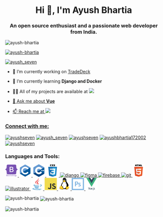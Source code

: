 <h1 align="center">Hi 👋, I'm Ayush Bhartia</h1>
<h3 align="center">An open source enthusiast and a passionate web developer from India.</h3>

<p align="left"> <img src="https://komarev.com/ghpvc/?username=ayush-bhartia&label=Profile%20views&color=0e75b6&style=flat" alt="ayush-bhartia" /> </p>

<p align="left"> <a href="https://github.com/ryo-ma/github-profile-trophy"><img src="https://github-profile-trophy.vercel.app/?username=ayush-bhartia" alt="ayush-bhartia" /></a> </p>

<p align="left"> <a href="https://twitter.com/ayush_seven" target="blank"><img src="https://img.shields.io/twitter/follow/ayush_seven?logo=twitter&style=for-the-badge" alt="ayush_seven" /></a> </p>

- 🔭 I’m currently working on [TradeDeck](https://github.com/ayush-bhartia/TDOC-Stock-Analysis-App)

- 🌱 I’m currently learning **Django and Docker**

- 👨‍💻 All of my projects are available at <a href="https://github.com/ayush-bhartia"><img src="https://img.shields.io/badge/-ayush bhartia-black?style=flat&logo=Github&logoColor=white" />
- 💬 Ask me about **Vue**

- 📫 Reach me at <a href="https://mail.google.com/mail/u/2/#inbox"><img src="https://img.shields.io/badge/-Gmail-red?style=flat&logo=Gmail&logoColor=white" />

<h3 align="left">Connect with me:</h3>
<p align="left">
<a href="https://dev.to/ayushseven" target="blank"><img align="center" src="https://raw.githubusercontent.com/rahuldkjain/github-profile-readme-generator/master/src/images/icons/Social/devto.svg" alt="ayushseven" height="30" width="40" /></a>
<a href="https://twitter.com/ayush_seven" target="blank"><img align="center" src="https://raw.githubusercontent.com/rahuldkjain/github-profile-readme-generator/master/src/images/icons/Social/twitter.svg" alt="ayush_seven" height="30" width="40" /></a>
<a href="https://linkedin.com/in/ayushseven" target="blank"><img align="center" src="https://raw.githubusercontent.com/rahuldkjain/github-profile-readme-generator/master/src/images/icons/Social/linked-in-alt.svg" alt="ayushseven" height="30" width="40" /></a>
<a href="https://fb.com/ayushbhartia172002" target="blank"><img align="center" src="https://raw.githubusercontent.com/rahuldkjain/github-profile-readme-generator/master/src/images/icons/Social/facebook.svg" alt="ayushbhartia172002" height="30" width="40" /></a>
<a href="https://instagram.com/ayushseven" target="blank"><img align="center" src="https://raw.githubusercontent.com/rahuldkjain/github-profile-readme-generator/master/src/images/icons/Social/instagram.svg" alt="ayushseven" height="30" width="40" /></a>
</p>

<h3 align="left">Languages and Tools:</h3>
<p align="left"> <a href="https://getbootstrap.com" target="_blank" rel="noreferrer"> <img src="https://raw.githubusercontent.com/devicons/devicon/master/icons/bootstrap/bootstrap-plain-wordmark.svg" alt="bootstrap" width="40" height="40"/> </a> <a href="https://www.cprogramming.com/" target="_blank" rel="noreferrer"> <img src="https://raw.githubusercontent.com/devicons/devicon/master/icons/c/c-original.svg" alt="c" width="40" height="40"/> </a> <a href="https://www.w3schools.com/cpp/" target="_blank" rel="noreferrer"> <img src="https://raw.githubusercontent.com/devicons/devicon/master/icons/cplusplus/cplusplus-original.svg" alt="cplusplus" width="40" height="40"/> </a> <a href="https://www.w3schools.com/css/" target="_blank" rel="noreferrer"> <img src="https://raw.githubusercontent.com/devicons/devicon/master/icons/css3/css3-original-wordmark.svg" alt="css3" width="40" height="40"/> </a> <a href="https://www.djangoproject.com/" target="_blank" rel="noreferrer"> <img src="https://cdn.worldvectorlogo.com/logos/django.svg" alt="django" width="40" height="40"/> </a> <a href="https://www.figma.com/" target="_blank" rel="noreferrer"> <img src="https://www.vectorlogo.zone/logos/figma/figma-icon.svg" alt="figma" width="40" height="40"/> </a> <a href="https://firebase.google.com/" target="_blank" rel="noreferrer"> <img src="https://www.vectorlogo.zone/logos/firebase/firebase-icon.svg" alt="firebase" width="40" height="40"/> </a> <a href="https://git-scm.com/" target="_blank" rel="noreferrer"> <img src="https://www.vectorlogo.zone/logos/git-scm/git-scm-icon.svg" alt="git" width="40" height="40"/> </a> <a href="https://www.w3.org/html/" target="_blank" rel="noreferrer"> <img src="https://raw.githubusercontent.com/devicons/devicon/master/icons/html5/html5-original-wordmark.svg" alt="html5" width="40" height="40"/> </a> <a href="https://www.adobe.com/in/products/illustrator.html" target="_blank" rel="noreferrer"> <img src="https://www.vectorlogo.zone/logos/adobe_illustrator/adobe_illustrator-icon.svg" alt="illustrator" width="40" height="40"/> </a> <a href="https://www.java.com" target="_blank" rel="noreferrer"> <img src="https://raw.githubusercontent.com/devicons/devicon/master/icons/java/java-original.svg" alt="java" width="40" height="40"/> </a> <a href="https://developer.mozilla.org/en-US/docs/Web/JavaScript" target="_blank" rel="noreferrer"> <img src="https://raw.githubusercontent.com/devicons/devicon/master/icons/javascript/javascript-original.svg" alt="javascript" width="40" height="40"/> </a> <a href="https://www.linux.org/" target="_blank" rel="noreferrer"> <img src="https://raw.githubusercontent.com/devicons/devicon/master/icons/linux/linux-original.svg" alt="linux" width="40" height="40"/> </a> <a href="https://www.photoshop.com/en" target="_blank" rel="noreferrer"> <img src="https://raw.githubusercontent.com/devicons/devicon/master/icons/photoshop/photoshop-line.svg" alt="photoshop" width="40" height="40"/> </a> <a href="https://vuejs.org/" target="_blank" rel="noreferrer"> <img src="https://raw.githubusercontent.com/devicons/devicon/master/icons/vuejs/vuejs-original-wordmark.svg" alt="vuejs" width="40" height="40"/> </a> </p>

<p><img align="left" src="https://github-readme-stats.vercel.app/api/top-langs?username=ayush-bhartia&show_icons=true&locale=en&layout=compact" alt="ayush-bhartia" /></p>

<p>&nbsp;<img align="center" src="https://github-readme-stats.vercel.app/api?username=ayush-bhartia&show_icons=true&locale=en" alt="ayush-bhartia" /></p>

<p><img align="center" src="https://github-readme-streak-stats.herokuapp.com/?user=ayush-bhartia&" alt="ayush-bhartia" /></p>

